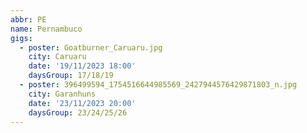 ```yaml
---
abbr: PE
name: Pernambuco
gigs:
  - poster: Goatburner_Caruaru.jpg
    city: Caruaru
    date: '19/11/2023 18:00'
    daysGroup: 17/18/19
  - poster: 396499594_1754516644985569_2427944576429871803_n.jpg
    city: Garanhuns
    date: '23/11/2023 20:00'
    daysGroup: 23/24/25/26
---
```


